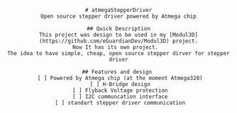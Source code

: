 <div align="center">

    # atmegaStepperDriver
    Open source stepper driver powered by Atmega chip

    ## Quick Description
    This project was design to be used in my [Modul3D](https://github.com/eGuardianDev/Modul3D) project.
    Now It has its own project.  
    The idea to have simple, cheap, open source stepper dirver for stepper driver

    ## Features and design 
     [ ] Powered by Atmega chip (at the moment Atmega328)
     [ ] H-Bridge design
     [ ] Flyback Voltage protection
     [ ] I2C communcation interface
     [ ] standart stepper driver communication
</div>